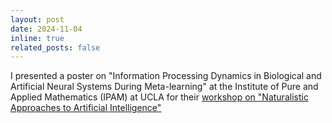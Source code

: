```yaml
---
layout: post
date: 2024-11-04
inline: true
related_posts: false
---
```


I presented a poster on "Information Processing Dynamics in Biological and Artificial Neural Systems During Meta-learning" at the Institute of Pure and Applied Mathematics (IPAM) at UCLA for their [workshop on "Naturalistic Approaches to Artificial Intelligence"](https://www.ipam.ucla.edu/programs/workshops/workshop-iii-naturalistic-approaches-to-artificial-intelligence/) 
